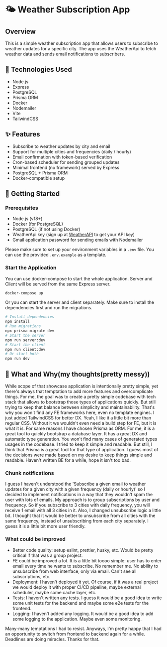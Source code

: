 # 🌤️ Weather Subscription App

## Overview

This is a simple weather subscription app that allows users to subscribe to weather updates for a specific city. The app uses the WeatherApi to fetch weather data and sends email notifications to subscribers.

## 🔨 Technologies Used

- Node.js
- Express
- PostgreSQL
- Prisma ORM
- Docker
- Nodemailer
- Vite
- TailwindCSS

## ✨ Features

- Subscribe to weather updates by city and email
- Support for multiple cities and frequencies (daily / hourly)
- Email confirmation with token-based verification
- Cron-based scheduler for sending grouped updates
- Minimal frontend (no framework) served by Express
- PostgreSQL + Prisma ORM
- Docker-compatible setup

## 🚀 Getting Started

### Prerequisites

- Node.js (v18+)
- Docker (for PostgreSQL)
- PostgreSQL (if not using Docker)
- WeatherApi key (sign up at [WeatherAPI](https://www.weatherapi.com/) to get your API key)
- Gmail application password for sending emails with Nodemailer

Please make sure to set up your environment variables in a `.env` file. You can use the provided `.env.example` as a template.

### Start the Application

You can use docker-compose to start the whole application. Server and Client will be served from the same Express server.

```bash
docker-compose up
```

Or you can start the server and client separately. Make sure to install the dependencies first and run the migrations.

```bash
# Install dependencies
npm install
# Run migrations
npx prisma migrate dev
# Start the server
npm run server:dev
# Start the client
npm run client:dev
# Or start both
npm run dev
```

## 🤔 What and Why(my thoughts(pretty messy))

While scope of that showcase application is intentionally pretty simple, yet there's always that temptation to add more features and overcomplicate things.
For me, the goal was to create a pretty simple codebase with tech stack that allows to bootstrap those types of applications quickly. But still trying to keep that balance between simplicity and maintainability.
That's why you won't find any FE frameworks here, even no template engines. I just added TailwindCSS for better DX. Yeah, I like it a little bit more than regular CSS. Without it we wouldn't even need a build step for FE, but it is what it is.
For same reasons I have chosen Prisma as ORM. For me, it is a great tool to quickly bootstrap a database layer. It has a great DX and automatic type generation. You won't find many cases of generated types usages in the codebase. I tried to keep it simple and readable. But still, I think that Prisma is a great tool for that type of application.
I guess most of the decisions were made based on my desire to keep things simple and readable. Haven't written BE for a while, hope it isn't too bad.

### Chunk notifications

I guess I haven't understood the 'Subscribe a given email to weather updates for a given city with a given frequency (daily or hourly)' so I decided to implement notifications in a way that they wouldn't spam the user with lots of emails.
My approach is to group subscriptions by user and frequency. So if you subscribe to 3 cities with daily frequency, you will receive 1 email with all 3 cities in it. Also, I changed unsubscribe logic a little bit. I thought that it would be better to unsubscribe from all cities with the same frequency, instead of unsubscribing from each city separately. I guess it is a little bit more user friendly.

### What could be improved

- Better code quality: setup eslint, prettier, husky, etc. Would be pretty critical if that was a group project.
- FE could be improved a lot. It is a little bit toooo simple: user has to enter email every time he wants to subscribe. No remember me. No ability to unsubscribe from web interface, only via email. Can't see all subscriptions, etc.
- Deployment: I haven't deployed it yet. Of course, if it was a real project we would deploy it with proper CI/CD pipeline, maybe external scheduler, maybe some cache layer, etc.
- Tests: I haven't written any tests. I guess it would be a good idea to write some unit tests for the backend and maybe some e2e tests for the frontend.
- Logging: I haven't added any logging. It would be a good idea to add some logging to the application. Maybe even some monitoring.

Many-many temptations I had to resist. Anyways, I'm pretty happy that I had an opportunity to switch from frontend to backend again for a while. Deadlines are doing miracles. Thanks for that.
